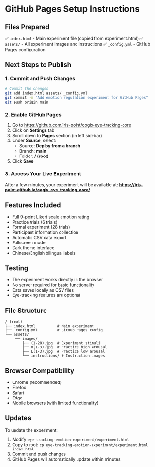 # GitHub Pages Setup Instructions

## Files Prepared
✅ `index.html` - Main experiment file (copied from experiment.html)
✅ `assets/` - All experiment images and instructions
✅ `_config.yml` - GitHub Pages configuration

## Next Steps to Publish

### 1. Commit and Push Changes
```bash
# Commit the changes
git add index.html assets/ _config.yml
git commit -m "Add emotion regulation experiment for GitHub Pages"
git push origin main
```

### 2. Enable GitHub Pages
1. Go to https://github.com/iris-point/cogix-eye-tracking-core
2. Click on **Settings** tab
3. Scroll down to **Pages** section (in left sidebar)
4. Under **Source**, select:
   - Source: **Deploy from a branch**
   - Branch: **main**
   - Folder: **/ (root)**
5. Click **Save**

### 3. Access Your Live Experiment
After a few minutes, your experiment will be available at:
**https://iris-point.github.io/cogix-eye-tracking-core/**

## Features Included
- Full 9-point Likert scale emotion rating
- Practice trials (6 trials)
- Formal experiment (28 trials)
- Participant information collection
- Automatic CSV data export
- Fullscreen mode
- Dark theme interface
- Chinese/English bilingual labels

## Testing
- The experiment works directly in the browser
- No server required for basic functionality
- Data saves locally as CSV files
- Eye-tracking features are optional

## File Structure
```
/ (root)
├── index.html          # Main experiment
├── _config.yml         # GitHub Pages config
└── assets/
    └── images/
        ├── (1-28).jpg  # Experiment stimuli
        ├── H(1-3).jpg  # Practice high arousal
        ├── L(1-3).jpg  # Practice low arousal
        └── instructions/ # Instruction images
```

## Browser Compatibility
- Chrome (recommended)
- Firefox
- Safari
- Edge
- Mobile browsers (with limited functionality)

## Updates
To update the experiment:
1. Modify `eye-tracking-emotion-experiment/experiment.html`
2. Copy to root: `cp eye-tracking-emotion-experiment/experiment.html index.html`
3. Commit and push changes
4. GitHub Pages will automatically update within minutes